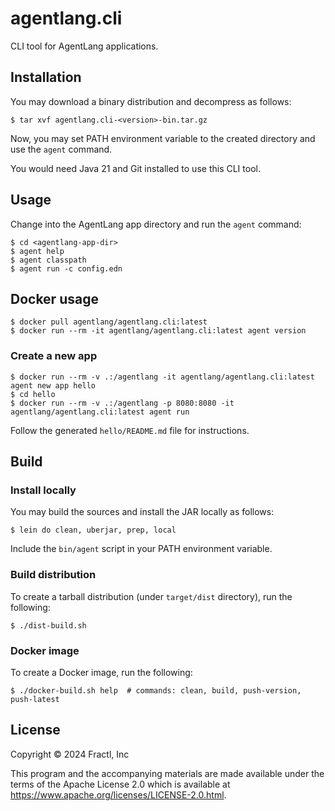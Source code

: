 # agentlang.cli

CLI tool for AgentLang applications.

## Installation

You may download a binary distribution and decompress as follows:

```shell
$ tar xvf agentlang.cli-<version>-bin.tar.gz
```

Now, you may set PATH environment variable to the created directory and use the `agent` command.

You would need Java 21 and Git installed to use this CLI tool.


## Usage

Change into the AgentLang app directory and run the `agent` command:

```shell
$ cd <agentlang-app-dir>
$ agent help
$ agent classpath
$ agent run -c config.edn
```


## Docker usage

```shell
$ docker pull agentlang/agentlang.cli:latest
$ docker run --rm -it agentlang/agentlang.cli:latest agent version
```

### Create a new app

```shell
$ docker run --rm -v .:/agentlang -it agentlang/agentlang.cli:latest agent new app hello
$ cd hello
$ docker run --rm -v .:/agentlang -p 8080:8080 -it agentlang/agentlang.cli:latest agent run
```

Follow the generated `hello/README.md` file for instructions.


## Build

### Install locally

You may build the sources and install the JAR locally as follows:

```shell
$ lein do clean, uberjar, prep, local
```

Include the `bin/agent` script in your PATH environment variable.

### Build distribution

To create a tarball distribution (under `target/dist` directory), run the following:

```shell
$ ./dist-build.sh
```

### Docker image

To create a Docker image, run the following:

```shell
$ ./docker-build.sh help  # commands: clean, build, push-version, push-latest
```


## License

Copyright © 2024 Fractl, Inc

This program and the accompanying materials are made available under the
terms of the Apache License 2.0 which is available at
https://www.apache.org/licenses/LICENSE-2.0.html.
